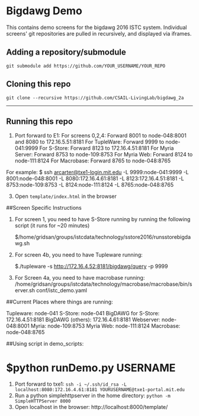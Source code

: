 # Bigdawg Demo
This contains demo screens for the bigdawg 2016 ISTC system. Individual screens' git repositories are pulled in recursively, and displayed via iframes.

## Adding a repository/submodule
`git submodule add https://github.com/YOUR_USERNAME/YOUR_REPO`

## Cloning this repo
`git clone --recursive https://github.com/CSAIL-LivingLab/bigdawg_2a`

----

## Running this repo

1. Port forward to E1:
For screens 0,2,4: Forward 8001 to node-048:8001 and 8080
to 172.16.5.51:8181
For TupleWare: Forward 9999 to node-041:9999
For S-Store: Forward 8123 to 172.16.4.51:8181
For Myria Server: Forward 8753 to node-109:8753
For Myria Web: Forward 8124 to node-111:8124
For Macrobase: Forward 8765 to node-048:8765

For example:
 $ ssh arcarter@txe1-login.mit.edu -L 9999:node-041:9999 -L 8001:node-048:8001 -L 8080:172.16.4.61:8181 -L 8123:172.16.4.51:8181 -L 8753:node-109:8753 -L 8124:node-111:8124 -L 8765:node-048:8765

3. Open `template/index.html` in the browser


##Screen Specific Instructions
1. For screen 1, you need to have S-Store running by running the
following script (it runs for ~20 minutes)

	$/home/gridsan/groups/istcdata/technology/sstore2016/runsstorebigdawg.sh

2. For screen 4b, you need to have Tupleware running:

   $./tupleware -s  http://172.16.4.52:8181/bigdawg/query -p 9999

3. For Screen 4a, you need to have macrobase running:
/home/gridsan/groups/istcdata/technology/macrobase/macrobase/bin/server.sh conf/istc_demo.yaml

##Current Places where things are running:

Tupleware: node-041
S-Store: node-041
BigDAWG for S-Store: 172.16.4.51:8181
BigDAWG (others): 172.16.4.61:8181
Webserver: node-048:8001
Myria: node-109:8753
Myria Web: node-111:8124
Macrobase: node-048:8765

##Using script in demo_scripts:

$python runDemo.py USERNAME
=======
1. Port forward to txe1: `ssh -i ~/.ssh/id_rsa -L localhost:8080:172.16.4.61:8181 YOURUSERNAME@txe1-portal.mit.edu`
2. Run a python simplehttpserver in the home directory: `python -m SimpleHTTPServer 8000`
3. Open localhost in the browser: http://localhost:8000/template/
